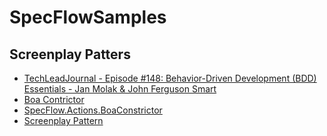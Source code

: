 # SpecFlowSamples


## Screenplay Patters

* [TechLeadJournal - Episode #148: Behavior-Driven Development (BDD) Essentials - Jan Molak & John Ferguson Smart](https://techleadjournal.dev/episodes/148/)
* [Boa Contrictor](https://q2ebanking.github.io/boa-constrictor/tutorial/part-2-web-ui-testing/)
* [SpecFlow.Actions.BoaConstrictor](https://github.com/SpecFlowOSS/SpecFlow.Actions/tree/main/Plugins/SpecFlow.Actions.BoaConstrictor)
* [Screenplay Pattern](https://q2ebanking.github.io/boa-constrictor/getting-started/screenplay/)
